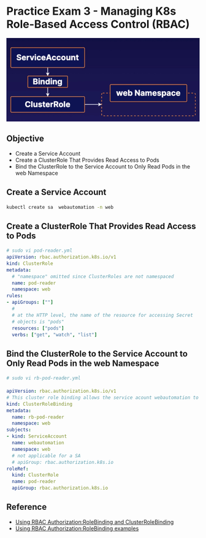 # Practice Exam 3 - Managing K8s Role-Based Access Control (RBAC)
![img](../img/p3.jpg)

## Objective
* Create a Service Account
* Create a ClusterRole That Provides Read Access to Pods
* Bind the ClusterRole to the Service Account to Only Read Pods in the web Namespace

## Create a Service Account
```bash
kubectl create sa  webautomation -n web
```

## Create a ClusterRole That Provides Read Access to Pods
```yml
# sudo vi pod-reader.yml
apiVersion: rbac.authorization.k8s.io/v1
kind: ClusterRole
metadata:
  # "namespace" omitted since ClusterRoles are not namespaced
  name: pod-reader
  namespace: web
rules:
- apiGroups: [""]
  #
  # at the HTTP level, the name of the resource for accessing Secret
  # objects is "pods"
  resources: ["pods"]
  verbs: ["get", "watch", "list"]
```

## Bind the ClusterRole to the Service Account to Only Read Pods in the web Namespace
```yml
# sudo vi rb-pod-reader.yml

apiVersion: rbac.authorization.k8s.io/v1
# This cluster role binding allows the service acount webautomation to read secrets in any namespace.
kind: ClusterRoleBinding
metadata:
  name: rb-pod-reader
  namespace: web
subjects:
- kind: ServiceAccount
  name: webautomation
  namespace: web
  # not applicable for a SA
  # apiGroup: rbac.authorization.k8s.io
roleRef:
  kind: ClusterRole
  name: pod-reader
  apiGroup: rbac.authorization.k8s.io
```

## Reference
* [Using RBAC Authorization:RoleBinding and ClusterRoleBinding](https://kubernetes.io/docs/reference/access-authn-authz/rbac/#role-binding-examples)
* [Using RBAC Authorization:RoleBinding examples](https://kubernetes.io/docs/reference/access-authn-authz/rbac/#role-binding-examples)